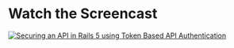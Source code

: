 # Watch the Screencast

[![Securing an API in Rails 5 using Token Based API Authentication](https://d2d8g20jj5tev4.cloudfront.net/rubyplus-screencast.png)](https://rubyplus.com/episodes/271-GraphQL-Basics-in-Rails-5)

